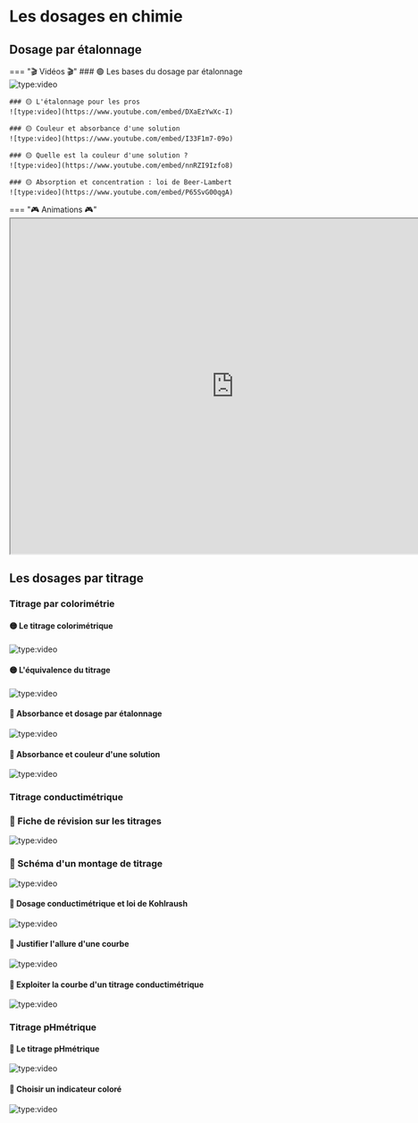 # Les dosages en chimie

## Dosage par étalonnage
=== "🎬 Vidéos 🎬"
    ### 🟢 Les bases du dosage par étalonnage 
    ![type:video](https://www.youtube.com/embed/QCRfS13mMco)

    ### 🟡 L'étalonnage pour les pros 
    ![type:video](https://www.youtube.com/embed/DXaEzYwXc-I)

    ### 🟡 Couleur et absorbance d'une solution 
    ![type:video](https://www.youtube.com/embed/I33F1m7-09o)

    ### 🟡 Quelle est la couleur d'une solution ? 
    ![type:video](https://www.youtube.com/embed/nnRZI9Izfo8)

    ### 🟡 Absorption et concentration : loi de Beer-Lambert 
    ![type:video](https://www.youtube.com/embed/P65SvG00qgA)
=== "🎮 Animations 🎮"
    <iframe src="https://phet.colorado.edu/sims/html/beers-law-lab/latest/beers-law-lab_fr.html"
            width="800"
            height="600"
            allowfullscreen>
    </iframe>

## Les dosages par titrage

### Titrage par colorimétrie

#### 🟡 Le titrage colorimétrique 
![type:video](https://www.youtube.com/embed/-k0KXSSD3IE)
#### 🟡 L'équivalence du titrage 
![type:video](https://www.youtube.com/embed/Ppe4DziOn-4)
#### 🔴 Absorbance et dosage par étalonnage 
![type:video](https://www.youtube.com/embed/DXaEzYwXc-I)
#### 🔴 Absorbance et couleur d'une solution 
![type:video](https://www.youtube.com/embed/xDxaL4c0UvU)

### Titrage conductimétrique
### 🔴 Fiche de révision sur les titrages 
![type:video](https://www.youtube.com/embed/y6lZGrcGIXE)
### 🔴 Schéma d'un montage de titrage 
![type:video](https://www.youtube.com/embed/f_pUGt5m77I)
#### 🔴 Dosage conductimétrique et loi de Kohlraush 
![type:video](https://www.youtube.com/embed/eYOPNxwlVyg)
#### 🔴 Justifier l'allure d'une courbe 
![type:video](https://www.youtube.com/embed/lRZXUk7mAPs)
#### 🔴 Exploiter la courbe d'un titrage conductimétrique 
![type:video](https://www.youtube.com/embed/Z3-eOJG3im0)

### Titrage pHmétrique
#### 🔴 Le titrage pHmétrique 
![type:video](https://www.youtube.com/embed/z1l8--2KGpQ)
#### 🔴 Choisir un indicateur coloré 
![type:video](https://www.youtube.com/embed/rhIZo-AmuT8)